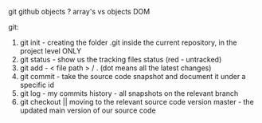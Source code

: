 git
github
objects ?
array's vs objects
DOM

git:

1. git init - creating the folder .git inside the current repository, in the project level ONLY
2. git status - show us the tracking files status (red - untracked)
3. git add - < file path > / . (dot means all the latest changes)
4. git commit - take the source code snapshot and document it under a specific id
5. git log - my commits history - all snapshots on the relevant branch
6. git checkout <commit hash> || <branch name> moving to the relevant source code version
master - the updated main version of our source code
